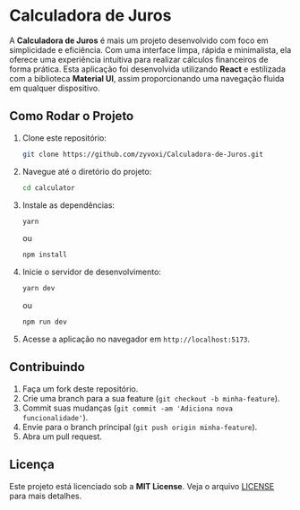 # Calculadora de Juros

A **Calculadora de Juros** é mais um projeto desenvolvido com foco em simplicidade e eficiência. Com uma interface limpa, rápida e minimalista, ela oferece uma experiência intuitiva para realizar cálculos financeiros de forma prática. Esta aplicação foi desenvolvida utilizando **React** e estilizada com a biblioteca **Material UI**, assim proporcionando uma navegação fluida em qualquer dispositivo.

## Como Rodar o Projeto

1. Clone este repositório:

   ```bash
   git clone https://github.com/zyvoxi/Calculadora-de-Juros.git
   ```

2. Navegue até o diretório do projeto:

   ```bash
   cd calculator
   ```

3. Instale as dependências:

   ```bash
   yarn
   ```
   ou
   ```bash
   npm install
   ```

4. Inicie o servidor de desenvolvimento:

   ```bash
   yarn dev
   ```
   ou
   ```bash
   npm run dev
   ```

5. Acesse a aplicação no navegador em `http://localhost:5173`.

## Contribuindo

1. Faça um fork deste repositório.
2. Crie uma branch para a sua feature (`git checkout -b minha-feature`).
3. Commit suas mudanças (`git commit -am 'Adiciona nova funcionalidade'`).
4. Envie para o branch principal (`git push origin minha-feature`).
5. Abra um pull request.

## Licença

Este projeto está licenciado sob a **MIT License**. Veja o arquivo [LICENSE](./LICENSE.md) para mais detalhes.
